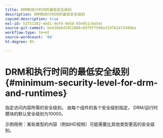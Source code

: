 ```yaml
---
title: DRM和执行时间的最低安全级别
description: DRM和执行时间的最低安全级别
copied-description: true
exl-id: 52f51382-ebd1-4efd-9e58-93e951c0a54c
source-git-commit: be43bbbd1051886c8979ff590a3197b2a7249b6a
workflow-type: tm+mt
source-wordcount: '66'
ht-degree: 0%

---
```


# DRM和执行时间的最低安全级别 {#minimum-security-level-for-drm-and-runtimes}

指定访问内容所需的安全级别。 由每个组件的各个安全级别指定。 DRM/运行时模块的默认安全级别为10000。

示例用例：某些类型的内容（例如HD视频）可能需要比其他类型更高的安全级别。
